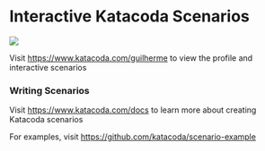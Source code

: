# Interactive Katacoda Scenarios

[![](http://shields.katacoda.com/katacoda/guilherme/count.svg)](https://www.katacoda.com/guilherme "Get your profile on Katacoda.com")

Visit https://www.katacoda.com/guilherme to view the profile and interactive scenarios

### Writing Scenarios
Visit https://www.katacoda.com/docs to learn more about creating Katacoda scenarios

For examples, visit https://github.com/katacoda/scenario-example
